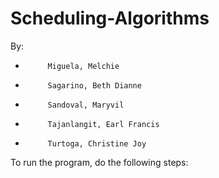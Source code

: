 # Scheduling-Algorithms
By: 
 *          Miguela, Melchie
 *          Sagarino, Beth Dianne
 *          Sandoval, Maryvil
 *          Tajanlangit, Earl Francis
 *          Turtoga, Christine Joy

To run the program, do the following steps: 
 
